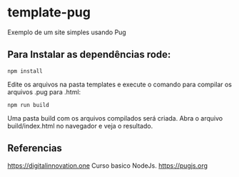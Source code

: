 # template-pug
Exemplo de um site simples usando Pug

## Para  Instalar as dependências rode:
`npm install`

Edite os arquivos na pasta templates e execute o comando para compilar os arquivos .pug para .html:

`npm run build`

Uma pasta build com os arquivos compilados será criada. Abra o arquivo build/index.html no navegador e veja o resultado.


## Referencias
https://digitalinnovation.one Curso basico NodeJs.
https://pugjs.org

